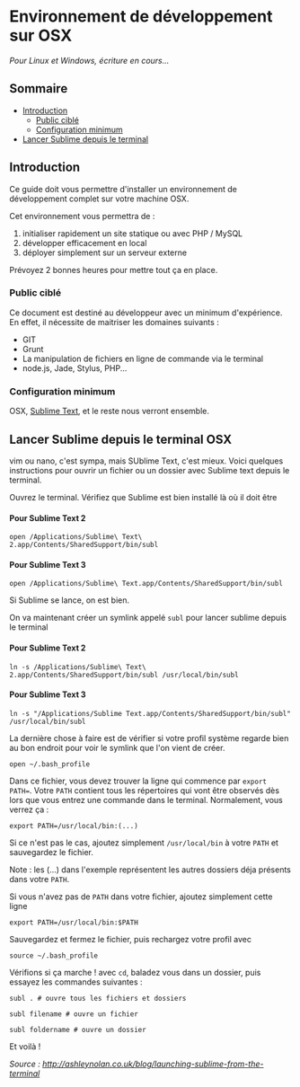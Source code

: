 # Environnement de développement sur OSX

*Pour Linux et Windows, écriture en cours...*

## Sommaire

* [Introduction](#mk-introduction)
    * [Public ciblé](#mk-public)
    * [Configuration minimum](#mk-configuration)
* [Lancer Sublime depuis le terminal](#mk-sublime)

## <a name="mk-introduction"></a>Introduction

Ce guide doit vous permettre d'installer un environnement de développement complet sur votre machine OSX.

Cet environnement vous permettra de :

1. initialiser rapidement un site statique ou avec PHP / MySQL
2. développer efficacement en local
3. déployer simplement sur un serveur externe

Prévoyez 2 bonnes heures pour mettre tout ça en place.

### <a name="mk-public"></a>Public ciblé

Ce document est destiné au développeur avec un minimum d'expérience. En effet, il nécessite de maitriser les domaines suivants :

* GIT
* Grunt
* La manipulation de fichiers en ligne de commande via le terminal
* node.js, Jade, Stylus, PHP...

### <a name="mk-configuration"></a>Configuration minimum

OSX, [Sublime Text](http://www.sublimetext.com/), et le reste nous verront ensemble.

## <a name="mk-sublime"></a>Lancer Sublime depuis le terminal OSX

vim ou nano, c'est sympa, mais SUblime Text, c'est mieux. Voici quelques instructions pour ouvrir un fichier ou un dossier avec Sublime text depuis le terminal.

Ouvrez le terminal. Vérifiez que Sublime est bien installé là où il doit être

#### Pour Sublime Text 2

    open /Applications/Sublime\ Text\ 2.app/Contents/SharedSupport/bin/subl

#### Pour Sublime Text 3

    open /Applications/Sublime\ Text.app/Contents/SharedSupport/bin/subl

Si Sublime se lance, on est bien.

On va maintenant créer un symlink appelé `subl` pour lancer sublime depuis le terminal

#### Pour Sublime Text 2

    ln -s /Applications/Sublime\ Text\ 2.app/Contents/SharedSupport/bin/subl /usr/local/bin/subl

#### Pour Sublime Text 3

    ln -s "/Applications/Sublime Text.app/Contents/SharedSupport/bin/subl" /usr/local/bin/subl

La dernière chose à faire est de vérifier si votre profil système regarde bien au bon endroit pour voir le symlink que l'on vient de créer.

    open ~/.bash_profile

Dans ce fichier, vous devez trouver la ligne qui commence par `export PATH=`. Votre `PATH` contient tous les répertoires qui vont être observés dès lors que vous entrez une commande dans le terminal. Normalement, vous verrez ça :

    export PATH=/usr/local/bin:(...)

Si ce n'est pas le cas, ajoutez simplement `/usr/local/bin` à votre `PATH` et sauvegardez le fichier.

Note : les (...) dans l'exemple représentent les autres dossiers déja présents dans votre `PATH`.

Si vous n'avez pas de `PATH` dans votre fichier, ajoutez simplement cette ligne

    export PATH=/usr/local/bin:$PATH

Sauvegardez et fermez le fichier, puis rechargez votre profil avec 

    source ~/.bash_profile

Vérifions si ça marche ! avec `cd`, baladez vous dans un dossier, puis essayez les commandes suivantes :

    subl . # ouvre tous les fichiers et dossiers

    subl filename # ouvre un fichier

    subl foldername # ouvre un dossier

Et voilà !

*Source : http://ashleynolan.co.uk/blog/launching-sublime-from-the-terminal*



